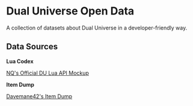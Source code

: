 # Dual Universe Open Data

A collection of datasets about Dual Universe in a developer-friendly way.

## Data Sources

**Lua Codex**

[NQ's Official DU Lua API Mockup](https://github.com/dual-universe/lua-examples/tree/main/api-mockup)

**Item Dump**

[Davemane42's Item Dump](https://docs.google.com/spreadsheets/d/1fGJyguTIV_jDLFdKkEyMr975VEyp2ICtp_6fZTDRSn4/edit)

